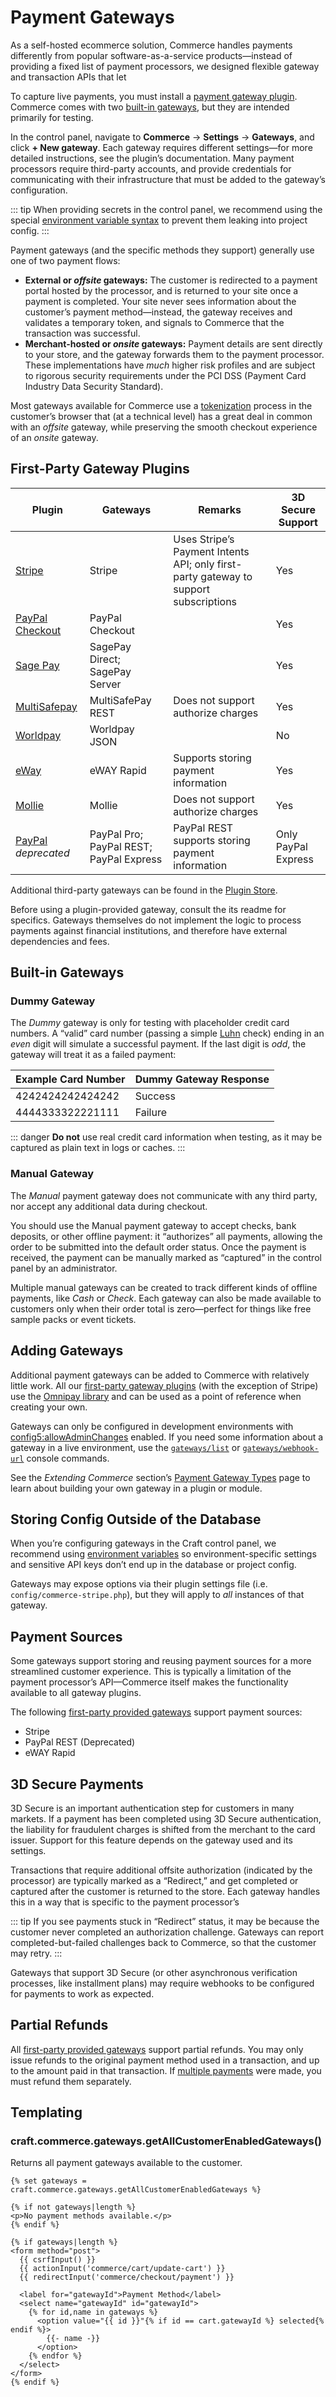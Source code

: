 # Payment Gateways

As a self-hosted ecommerce solution, Commerce handles payments differently from popular software-as-a-service products—instead of providing a fixed list of payment processors, we designed flexible gateway and transaction APIs that let 

To capture live payments, you must install a [payment gateway plugin](#first-party-gateway-plugins). Commerce comes with two [built-in gateways](#built-in-gateways), but they are intended primarily for testing.

In the control panel, navigate to **Commerce** → **Settings** → **Gateways**, and click **+ New gateway**. Each gateway requires different settings—for more detailed instructions, see the plugin’s documentation. Many payment processors require third-party accounts, and provide credentials for communicating with their infrastructure that must be added to the gateway’s configuration.

::: tip
When providing secrets in the control panel, we recommend using the special [environment variable syntax](/4.x/config/README.md#control-panel-settings) to prevent them leaking into project config.
:::

Payment gateways (and the specific methods they support) generally use one of two payment flows:

- **External or _offsite_ gateways:** The customer is redirected to a payment portal hosted by the processor, and is returned to your site once a payment is completed. Your site never sees information about the customer’s payment method—instead, the gateway receives and validates a temporary token, and signals to Commerce that the transaction was successful.
- **Merchant-hosted or _onsite_ gateways:** Payment details are sent directly to your store, and the gateway forwards them to the payment processor. These implementations have _much_ higher risk profiles and are subject to rigorous security requirements under the PCI DSS (Payment Card Industry Data Security Standard).

Most gateways available for Commerce use a [tokenization](https://squareup.com/us/en/the-bottom-line/managing-your-finances/what-does-tokenization-actually-mean) process in the customer’s browser that (at a technical level) has a great deal in common with an _offsite_ gateway, while preserving the smooth checkout experience of an _onsite_ gateway.

## First-Party Gateway Plugins

| Plugin | Gateways | Remarks | 3D Secure Support |
| --- | --- | --- | --- |
| [Stripe](https://plugins.craftcms.com/commerce-stripe) | Stripe | Uses Stripe’s Payment Intents API; only first-party gateway to support subscriptions | Yes |
| [PayPal Checkout](https://plugins.craftcms.com/commerce-paypal-checkout) | PayPal Checkout | | Yes |
| [Sage Pay](https://plugins.craftcms.com/commerce-sagepay) | SagePay Direct; SagePay Server | | Yes |
| [MultiSafepay](https://plugins.craftcms.com/commerce-multisafepay) | MultiSafePay REST | Does not support authorize charges | Yes |
| [Worldpay](https://plugins.craftcms.com/commerce-worldpay) | Worldpay JSON | | No |
| [eWay](https://plugins.craftcms.com/commerce-eway) | eWAY Rapid | Supports storing payment information | Yes |
| [Mollie](https://plugins.craftcms.com/commerce-mollie) | Mollie | Does not support authorize charges | Yes |
| [PayPal](https://plugins.craftcms.com/commerce-paypal) _deprecated_ | PayPal Pro; PayPal REST; PayPal Express | PayPal REST supports storing payment information | Only PayPal Express |

Additional third-party gateways can be found in the [Plugin Store](https://plugins.craftcms.com/categories/ecommerce?craft4).

Before using a plugin-provided gateway, consult the its readme for specifics. Gateways themselves do not implement the logic to process payments against financial institutions, and therefore have external dependencies and fees.

## Built-in Gateways

### Dummy Gateway

The _Dummy_ gateway is only for testing with placeholder credit card numbers. A “valid” card number (passing a simple [Luhn](https://en.wikipedia.org/wiki/Luhn_algorithm) check) ending in an _even_ digit will simulate a successful payment. If the last digit is _odd_, the gateway will treat it as a failed payment:

Example Card Number | Dummy Gateway Response
------------------- | ----------------------
4242424242424242 | <span class="text-green"> <check-mark class="inline" /> Success</span>
4444333322221111 | <span class="text-red"> <x-mark class="inline" /> Failure</span>

::: danger
**Do not** use real credit card information when testing, as it may be captured as plain text in logs or caches.
:::

### Manual Gateway

The _Manual_ payment gateway does not communicate with any third party, nor accept any additional data during checkout.

You should use the Manual payment gateway to accept checks, bank deposits, or other offline payment: it “authorizes” all payments, allowing the order to be submitted into the default order status. Once the payment is received, the payment can be manually marked as “captured” in the control panel by an administrator.

Multiple manual gateways can be created to track different kinds of offline payments, like _Cash_ or _Check_. Each gateway can also be made available to customers only when their order total is zero—perfect for things like free sample packs or event tickets.

## Adding Gateways

Additional payment gateways can be added to Commerce with relatively little work. All our [first-party gateway plugins](#first-party-gateway-plugins) (with the exception of Stripe) use the [Omnipay library](https://github.com/craftcms/commerce-omnipay) and can be used as a point of reference when creating your own.

Gateways can only be configured in development environments with <config5:allowAdminChanges> enabled. If you need some information about a gateway in a live environment, use the [`gateways/list`](../reference/console-commands.md#commercegatewayslist) or [`gateways/webhook-url`](../reference/console-commands.md#commercegatewayswebhook-url) console commands.

See the _Extending Commerce_ section’s [Payment Gateway Types](../extend/payment-gateway-types.md) page to learn about building your own gateway in a plugin or module.

## Storing Config Outside of the Database

When you’re configuring gateways in the Craft control panel, we recommend using [environment variables](/5.x/configure.md#control-panel-settings) so environment-specific settings and sensitive API keys don’t end up in the database or project config.

Gateways may expose options via their plugin settings file (i.e. `config/commerce-stripe.php`), but they will apply to _all_ instances of that gateway.

## Payment Sources

Some gateways support storing and reusing payment sources for a more streamlined customer experience. This is typically a limitation of the payment processor’s API—Commerce itself makes the functionality available to all gateway plugins.

The following [first-party provided gateways](#first-party-gateway-plugins) support payment sources:

- Stripe
- PayPal REST (Deprecated)
- eWAY Rapid

## 3D Secure Payments

3D Secure is an important authentication step for customers in many markets. If a payment has been completed using 3D Secure authentication, the liability for fraudulent charges is shifted from the merchant to the card issuer. Support for this feature depends on the gateway used and its settings.

Transactions that require additional offsite authorization (indicated by the processor) are typically marked as a “Redirect,” and get completed or captured after the customer is returned to the store. Each gateway handles this in a way that is specific to the payment processor’s 

::: tip
If you see payments stuck in “Redirect” status, it may be because the customer never completed an authorization challenge. Gateways can report completed-but-failed challenges back to Commerce, so that the customer may retry.
:::

Gateways that support 3D Secure (or other asynchronous verification processes, like installment plans) may require webhooks to be configured for payments to work as expected.

## Partial Refunds

All [first-party provided gateways](#first-party-gateway-plugins) support partial refunds. You may only issue refunds to the original payment method used in a transaction, and up to the amount paid in that transaction. If [multiple payments](../development/making-payments.md#checkout-with-partial-payment) were made, you must refund them separately.

## Templating

### craft.commerce.gateways.getAllCustomerEnabledGateways()

Returns all payment gateways available to the customer.

```twig
{% set gateways = craft.commerce.gateways.getAllCustomerEnabledGateways %}

{% if not gateways|length %}
<p>No payment methods available.</p>
{% endif %}

{% if gateways|length %}
<form method="post">
  {{ csrfInput() }}
  {{ actionInput('commerce/cart/update-cart') }}
  {{ redirectInput('commerce/checkout/payment') }}

  <label for="gatewayId">Payment Method</label>
  <select name="gatewayId" id="gatewayId">
    {% for id,name in gateways %}
      <option value="{{ id }}"{% if id == cart.gatewayId %} selected{% endif %}>
        {{- name -}}
      </option>
    {% endfor %}
  </select>
</form>
{% endif %}
```
